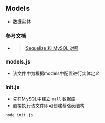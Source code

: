 
## Models
- 数据实体

### 参考文档
- > [Sequelize 和 MySQL 对照](https://segmentfault.com/a/1190000003987871)

### models.js
- 该文件中为根据models中配置进行实体定义

### init.js
- 先在MySQL中建立 `mall` 数据库
- 直接执行该文件即可创建基础表结构
```
node init.js
```
